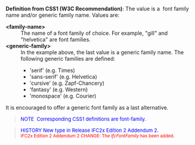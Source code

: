 ﻿**Definition
from CSS1 (W3C
Recommendation)**: The value is a&nbsp; font family name and/or generic family name. Values are:

<dl>
  <dt><strong>&lt;family-name&gt;</strong>
  </dt>
  <dd>The name of a font family of
choice. For example, "gill"
and "helvetica" are font families.
  </dd>
  <dt><strong>&lt;generic-family&gt;</strong>
  </dt>
  <dd>In the example above, the
last value is a generic family name. The
following generic families are defined:
    <ul>
      <li>'serif' (e.g. Times)
      </li>
      <li>'sans-serif' (e.g.
Helvetica)
      </li>
      <li>'cursive' (e.g.
Zapf-Chancery)
      </li>
      <li>'fantasy' (e.g. Western)
      </li>
      <li>'monospace' (e.g.
Courier)
      </li>
    </ul>
  </dd>
</dl>It is encouraged to offer a generic font family as a last alternative.

> <font color="#0000ff" size="-1">NOTE&nbsp;
Corresponding CSS1 definitions are font-family.</font>
> 


> <font size="-1"><font color="#0000ff">HISTORY
New type in
Release IFC2x
Edition 2 Addendum 2.</font></font>  
> <font color="#ff0000"><small>IFC2x
Edition 2 Addendum 2 CHANGE: The <i>IfcFontFamily</i>
has been added.</small></font>
>